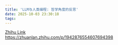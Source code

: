 ```yaml
---
title: 'LLM与人类编程: 哲学角度的反思'
date: 2025-10-03 23:30:18
tags:
---
```

[Zhihu Link](https://zhuanlan.zhihu.com/p/1942876554607694398) <br>
https://zhuanlan.zhihu.com/p/1942876554607694398